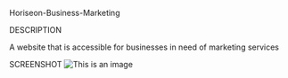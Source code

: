 Horiseon-Business-Marketing


DESCRIPTION

A website that is accessible for businesses in need of marketing services

SCREENSHOT
![This is an image](https://file%2B.vscode-resource.vscode-cdn.net/Users/cheufueher/Documents/Coding%20Bootcamp/Module%201/01-HTML-Git-CSS/02-Challenge/assets/images/01-html-css-git-homework-demo.png?version%3D1662855947633)